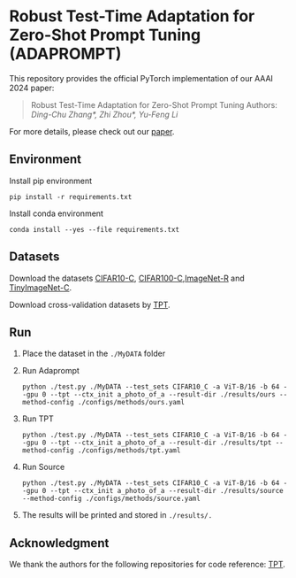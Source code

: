 # Robust Test-Time Adaptation for Zero-Shot Prompt Tuning (ADAPROMPT)

This repository provides the official PyTorch implementation of our AAAI 2024 paper:

> Robust Test-Time Adaptation for Zero-Shot Prompt Tuning
> Authors: *Ding-Chu Zhang\*, Zhi Zhou\*, Yu-Feng Li*

For more details, please check out our [paper](https://www.lamda.nju.edu.cn/zhangdc/files/AAAI24/AAAI24_CR.pdf).

## Environment

Install pip environment

`pip install -r requirements.txt`

Install conda environment

`conda install --yes --file requirements.txt`

## Datasets

Download the datasets [CIFAR10-C](https://zenodo.org/records/2535967), [CIFAR100-C](https://zenodo.org/records/3555552),[ImageNet-R](https://github.com/hendrycks/imagenet-r/?tab=readme-ov-file) and [TinyImageNet-C](https://zenodo.org/records/2536630).

Download cross-validation datasets by [TPT](https://github.com/azshue/TPT?tab=readme-ov-file).

## Run

1. Place the dataset in the `./MyDATA` folder

2. Run Adaprompt

    `python ./test.py ./MyDATA --test_sets CIFAR10_C -a ViT-B/16 -b 64 --gpu 0 --tpt --ctx_init a_photo_of_a --result-dir ./results/ours --method-config ./configs/methods/ours.yaml`

3. Run TPT

    `python ./test.py ./MyDATA --test_sets CIFAR10_C -a ViT-B/16 -b 64 --gpu 0 --tpt --ctx_init a_photo_of_a --result-dir ./results/tpt --method-config ./configs/methods/tpt.yaml `

4. Run Source

    `python ./test.py ./MyDATA --test_sets CIFAR10_C -a ViT-B/16 -b 64 --gpu 0 --tpt --ctx_init a_photo_of_a --result-dir ./results/source --method-config ./configs/methods/source.yaml `

5. The results will be printed and stored in `./results/.`

## Acknowledgment

We thank the authors for the following repositories for code reference: [TPT](https://github.com/azshue/TPT?tab=readme-ov-file).